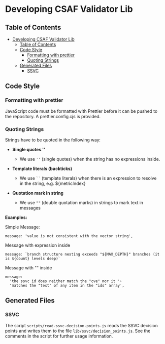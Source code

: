 # Developing CSAF Validator Lib

## Table of Contents

<!-- TOC -->

- [Developing CSAF Validator Lib](#developing-csaf-validator-lib)
  - [Table of Contents](#table-of-contents)
  - [Code Style](#code-style)
    - [Formatting with prettier](#formatting-with-prettier)
    - [Quoting Strings](#quoting-strings)
  - [Generated Files](#generated-files)
    - [SSVC](#ssvc)

## Code Style

### Formatting with prettier

JavaScript code must be formatted with Prettier before it can be pushed to the repository.
A prettier.config.cjs is provided.

### Quoting Strings

Strings have to be quoted in the following way:

- **Single quotes ''**

  - We use `''` (single quotes) when the string has no expressions inside.

- **Template literals (backticks)**

  - We use ` `` ` (template literals) when there is an expression to resolve in the string, e.g. ${metricIndex}

- **Quotation mark in string**
  - We use `""` (double quotation marks) in strings to mark text in messages

**Examples:**

Simple Message:

```
message: 'value is not consistent with the vector string',
```

Message with expression inside

```
message: `branch structure nesting exceeds "${MAX_DEPTH}" branches (it is ${count} levels deep)`
```

Message with "" inside

```
message:
  'the ssvc id does neither match the "cve" nor it '+
  'matches the "text" of any item in the "ids" array',
```

## Generated Files

### SSVC

The script `scripts/read-ssvc-decision-points.js` reads the SSVC decision points and writes them to
the file `lib/ssvc/decision_points.js`. See the comments in the script for further usage information.

